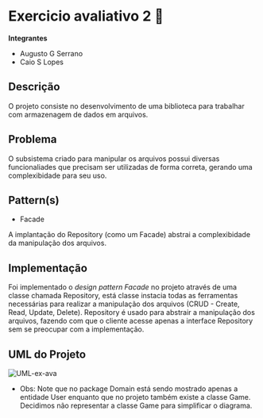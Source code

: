 # Exercicio avaliativo 2 📁

**Integrantes**
- Augusto G Serrano
- Caio S Lopes

## Descrição
O projeto consiste no desenvolvimento de uma biblioteca para trabalhar com armazenagem de dados em arquivos.

## Problema
O subsistema criado para manipular os arquivos possui diversas funcionaliades que precisam ser utilizadas de forma correta, gerando uma complexibidade para seu uso.

## Pattern(s)
- Facade

A implantação do Repository (como um Facade) abstrai a complexibidade da manipulação dos arquivos.

## Implementação
Foi implementado o _design pattern Facade_ no projeto através de uma classe chamada Repository, está classe instacia todas as ferramentas necessárias para realizar a manipulação dos arquivos (CRUD - Create, Read, Update, Delete). Repository é usado para abstrair a manipulação dos arquivos, fazendo com que o cliente acesse apenas a interface Repository sem se preocupar com a implementação.

## UML do Projeto
![UML-ex-ava](https://github.com/user-attachments/assets/764d00e9-eb54-4417-85b8-65e2254e7b65)

* Obs: Note que no package Domain está sendo mostrado apenas a entidade User enquanto que no projeto também existe a classe Game. Decidimos não representar a classe Game para simplificar o diagrama.

